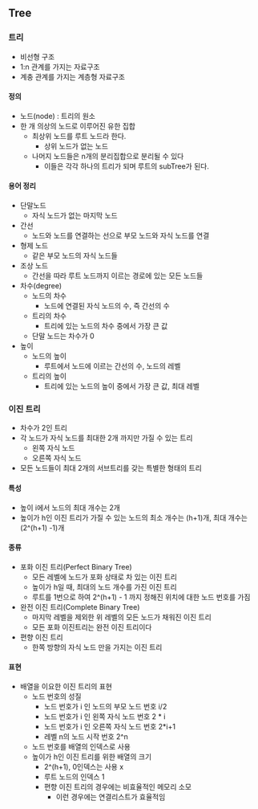 ## Tree

### 트리

- 비선형 구조
- 1:n 관계를 가지는 자료구조
- 계충 관계를 가지는 계층형 자료구조
 
#### 정의

- 노드(node) : 트리의 원소
- 한 개 의상의 노드로 이루어진 유한 집합
  - 최상위 노드를 루트 노드라 한다.
    - 상위 노드가 없는 노드
  - 나머지 노드들은 n개의 분리집합으로 분리될 수 있다
    - 이들은 각각 하나의 트리가 되며 루트의 subTree가 된다.

#### 용어 정리

- 단말노드
  - 자식 노드가 없는 마지막 노드
- 간선
  - 노드와 노드를 연결하는 선으로 부모 노드와 자식 노드를 연결
- 형제 노드
  - 같은 부모 노드의 자식 노드들
- 조상 노드
  - 간선을 따라 루트 노드까지 이르는 경로에 있는 모든 노드들
- 차수(degree)
  - 노드의 차수
    - 노드에 연결된 자식 노드의 수, 즉 간선의 수
  - 트리의 차수
    - 트리에 있는 노드의 차수 중에서 가장 큰 값
  - 단말 노드는 차수가 0
- 높이
  - 노드의 높이
    - 루트에서 노드에 이르는 간선의 수, 노드의 레벨
  - 트리의 높이
    - 트리에 있는 노드의 높이 중에서 가장 큰 값, 최대 레벨

### 이진 트리

- 차수가 2인 트리
- 각 노드가 자식 노드를 최대한 2개 까지만 가질 수 있는 트리
  - 왼쪽 자식 노드
  - 오른쪽 자식 노드
- 모든 노드들이 최대 2개의 서브트리를 갖는 특별한 형태의 트리

#### 특성

- 높이 i에서 노드의 최대 개수는 2개
- 높이가 h인 이진 트리가 가질 수 있는 노드의 최소 개수는 (h+1)개, 최대 개수는 (2^(h+1) -1)개

#### 종류

- 포화 이진 트리(Perfect Binary Tree)
  - 모든 레벨에 노드가 포화 상태로 차 있는 이진 트리
  - 높이가 h일 때, 최대의 노드 개수를 가진 이진 트리
  - 루트를 1번으로 하여 2^(h+1) - 1 까지 정해진 위치에 대한 노드 번호를 가짐
- 완전 이진 트리(Complete Binary Tree)
  - 마지막 레벨을 제외한 위 레벨의 모든 노드가 채워진 이진 트리
  - 모든 포화 이진트리는 완전 이진 트리이다
- 편향 이진 트리
  - 한쪽 방향의 자식 노드 만을 가지는 이진 트리

#### 표현
- 배열을 이요한 이진 트리의 표현
  - 노드 번호의 성질
    - 노드 번호가 i 인 노드의 부모 노드 번호 i/2
    - 노드 번호가 i 인 왼쪽 자식 노드 번호 2 * i
    - 노드 번호가 i 인 오른쪽 자식 노드  번호 2*i+1
    - 레벨 n의 노드 시작 번호 2^n
  - 노드 번호를 배열의 인덱스로 사용
  - 높이가 h인 이진 트리를 위한 배열의 크기
    - 2^(h+1), 0인덱스는 사용 x
    - 루트 노드의 인덱스 1
    - 편향 이진 트리의 경우에는 비효율적인 메모리 소모
        - 이런 경우에는 연결리스트가 효율적임